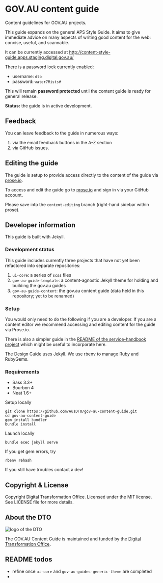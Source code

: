 # GOV.AU content guide

Content guidelines for GOV.AU projects.

This guide expands on the general APS Style Guide. It aims to give immediate advice on many aspects of writing good content for the web: concise, useful, and scannable.

It can be currently accessed at http://content-style-guide.apps.staging.digital.gov.au/

There is a password lock currently enabled:

- username: `dto`
- password: `water7Mists#`

This will remain **password protected** until the content guide is ready for general release.

**Status:** the guide is in active development.

## Feedback

You can leave feedback to the guide in numerous ways:

1. via the email feedback buttons in the A-Z section
2. via GitHub issues.

## Editing the guide

The guide is setup to provide access directly to the content of the guide via [prose.io](http://prose.io).

To access and edit the guide go to [prose.io](http://prose.io) and sign in via your GitHub account.

Please save into the `content-editing` branch (right-hand sidebar within prose).

## Developer information

This guide is built with Jekyll.

### Development status

This guide includes currently three projects that have not yet been refactored into separate repositories:

1. `ui-core`: a series of `scss` files
2. `gov-au-guide-template`: a content-agnostic Jekyll theme for holding and building the gov.au guides
3. `gov-au-guide-content`: the gov.au content guide (data held in this repository; yet to be renamed)

### Setup

You would only need to do the following if you are a developer. If you are a content editor we recommend accessing and editing content for the guide via Prose.io.

There is also a simpler guide in the [README of the service-handbook project](https://github.com/AusDTO/service-handbook/blob/gh-pages/README.md) which might be useful to incorporate here.

The Design Guide uses [Jekyll](http://jekyllrb.com/). We use [rbenv](https://github.com/rbenv/rbenv) to manage Ruby and RubyGems.

### Requirements

- Sass 3.3+
- Bourbon 4
- Neat 1.6+

Setup locally

```
git clone https://github.com/AusDTO/gov-au-content-guide.git
cd gov-au-content-guide
gem install bundler
bundle install
```

Launch locally

```
bundle exec jekyll serve
```

If you get gem errors, try

```
rbenv rehash
```

If you still have troubles contact a dev!

## Copyright & License

Copyright Digital Transformation Office. Licensed under the MIT license. See LICENSE file for more details.

## About the DTO

![](https://www.dto.gov.au/images/govt-crest.png "logo of the DTO")

The GOV.AU Content Guide is maintained and funded by the [Digital Transformation Office](https://www.dto.gov.au/).

## README todos

- refine once `ui-core` and `gov-au-guides-generic-theme` are completed
-
